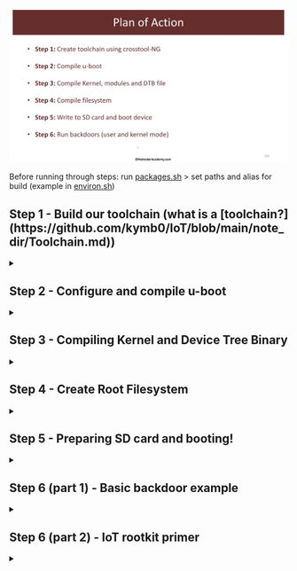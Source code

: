 ![Plan of action Slide](https://github.com/kymb0/IoT/raw/main/note_dir/images/steps.png)  

Before running through steps: run [packages.sh](https://github.com/kymb0/IoT/blob/main/note_dir/example_files/packages.sh) > set paths and alias for build (example in [environ.sh](https://github.com/kymb0/IoT/blob/main/note_dir/example_files/environ.sh))  

<h2>Step 1 - Build our toolchain (what is a [toolchain?](https://github.com/kymb0/IoT/blob/main/note_dir/Toolchain.md))</h2>
<details>
  <summary></summary>  

Commands for this step:
```
tar xf crosstool-ng-1.23.0.tar.xz
cd crosstool-ng-1.23.0
./configure --prefix=$BASE_INSTALL_DIR/Step-1/customtoolchain
make
make install
cd ..
cp config_file .config
ct-ng build
```  

To do this we must configure crosstool-ng, and then compile it.  
We configure with `ct-ng menuconfig` (An example config is [here](https://github.com/kymb0/IoT/blob/main/note_dir/ct-ng-config))  
most options in config are self explainatory, the only one that was not (for me) was C library. By defukat this was set to gLibc, we want uClibc - this is because uClibc is more of a "smaller and barebones library"

The actual commands to do the above are as follows, as we can see all we are doing is unpacking the offline install directory as well as changing the base install directory from `/` to `/Step-1/customtoolchain`, build crosstool-ng with `make`, install with `make install`, and then build our custome toolchain using the installed and configured crosstool-ng.  
Once built, we can see our binaries in the specified /bin/ directory - this important for later on.

</details>  

<h2>Step 2 - Configure and compile u-boot</h2>
<details>
  <summary></summary>  

Commands for this step:  
```
tar xf u-boot-2018.01.tar.bz2`  
cd u-boot-2018.01
cp ../u-boot-2018.01 .config
arm-make
```
Explaination of above:  
  
So first, we decompress u-boot.tar, and move into it, as this contains the files we need to configure and compile.  
Then we copy the config file across - Why do we need a config file?  
As we are compiling u-boot for a specific device (beagleboneblack), we will need to feed u-boot many device specific details, as u-boot will be responsible for initializing many devices.  
To locate which config to use we look inside `configs/` - which contains configs files for different processors, boards, etc. These configs tell u-boot which support needs to be compiled in aswell as env settings.  
How do we create the config file?  
For the BBB, we can find our particular configs with `ls config/am335x_*`  
this will list all relevant files - luckily for us the SoC/board manufacturer will stipulate which configs are to be used, we can gleam this from their website. In this case Texas Instruments site tells us to use `am335x_evm_defconfig` in order to boot beagleboneblack.  

It is important to note that u-boot will also look will look at the corresponding .dts file with the same naming convention as the config file specified by manufacturer, so, `am335x_evm.dts`  
This file works off a template for the entire am335 family, and inturn THAT template works off a skeleton template.  
(the dts contains large amounts of info regarding different devices, power profiles, memory locations, etc)

Now, compilation process - note `arm make` is an alias for `'ARCH=arm CROSS_COMPILE=arm-unknown-linux-uclibcgnueabihf- make'` as set by the [environ.sh](https://github.com/kymb0/IoT/blob/main/note_dir/example_files/environ.sh) file. Essentially it sets the architecture to arm and sets the crosscompilation toolchain to the binary installed by our custom toolchain in step 1.  
`arm-make distclean` - clean out settings  
`arm-make am335x_evm_defconfig` - using the alias, this will create a config file for us to use (we can inspect and modify via `arm-make menuconfig`)   What would we want to modify? possibly the CLI, shellprompt, boot-delay, etc. We can also include support for additional commands, filesystem support, etc.

finally after creating our config file, we run `arm-make`, after 5 or so minutes we will see our `MLO` file, aswell as u-boot.img, etc.  
</details>  

<h2>Step 3 - Compiling Kernel and Device Tree Binary</h2>
<details>
  <summary></summary>  

Commands for this step:
```
tar xf linux-4.15.7.tar.xz
cd linux-4.15.7
cp ../linux-4.15.7-config .config
ARCH=arm CROSS_COMPILE=arm-unknown-linux-uclibcgnueabihf- make -j $(nproc) zImage dtbs modules OR arm-make -j $(nproc) zImage dtbs modules
```
Explaination of above:  
extract the linux kernel (may take some time: one of, if not THE largest repo in the world)  
move into the directory (root of kernel sources)  
we need a config to make sure we compile a kernel capable of running on the beagleboneblack  

Our base defconfig file will be `arch/arm/configs/multi_v7_defconfig` as this contains support for many, many SoC's (obviously including )  
arm-make multi_v7_defconfig to make our base config  
now we customise with `arm-make menuconfig`  
something we may like to change is the kernel .config support option (a M indicates the complete `.config` file will be compiled as an external MODULE, whereas a `*` means the `.config` means it will be built in to the kernel, we want the support built in, so we select `*`)

We would also like KPROBES enabled, as this will allow us to figure many things out in the kernel at runtime - necessary for rootkits and such

[*Note*] As this kernel will be for IoT/embedded devices, as such we will be INTENTIONALLY select options to make the kernel weaker for the purpose of demonstrating rootkits. (in saying this, many IoT devices, even modern ones actualy SHIP with these settings off)  

First we UNSELECT `make kernel text and rodata read-only`, this allows us to play with the syscall table.  
We also UNSELECT `Set loadable kernel module data as NX and text as RO` 

Last we turn `SECCOMP` off in order to enable the full use of certain syscalls, in addition to turning ON `NETFILTER` which is the framework which is used to run iptables, create custom firewalls, packet routing etc. (generally on by default in anycase)  

(We can reduce size of zImage file after compilation by compiling this kernel for ONLY the am335x SoC. wWe do this at menuconfig stage by selecting in systemtypes: TI OMAP/AM family and only select am335x)

Now with these settings done, we compile the kernel (again with our alias):  
`arm-make -j $(nproc) zImage modules dtbs` nproc is number of cpus, we want to also compile in the zImage, modules we selected, aswell as device tree binary.

After this is completed, we can view the zImage files with `ls arch/arm/boot -lh`, `ls arch/arm/boot/dts/am335x-bone*` and so forth.  
</details> 

<h2>Step 4 - Create Root Filesystem</h2>
<details>
  <summary></summary>  

Commands for this step:
```
tar xf buildroot-2017.11.2.tar.gz
cd buildroot-2017.11.2
cp ../buildroot-2017.11.2-config .config
mkdir dl 
cp ../dl/* dl/
make clean
make
```
We will start by unzipping buildroot and moving into it.
Just as there were beaglebone specific config files in the kernel, we have the same situation with buildroot. We generate our config with
`arm-make configs/beaglebone_defconfig`.
Again, `arm-make menuconfig` to modify some settings: Very importantly we do not want buildroot to download and use it's own toolchain - we must change Toolchain type from the default to `external toolchain` and Toolchain from `Linaro` to `Custom toolchain`.
Toolchain prefix must be `arm-unknown-linux-uclibcgnueabihf` - this will tell buildroot how to search for our toolchain binaries. Make sure our gcc version lines up with what he have, in addition to linux kernel version we compiled.   Then we turn on wchar, local, rpc support.  
Lastly we go up one level in settings, and make sure we uncheck Kernel and bootloader as we have built our own. Now in filesystem we select tar filesystem and compression method `xz`.  
Buildroot is now configured to build out the filesystem for the beaglobone black.  
As the packages required are already downloaded, we copy them into the buildroot dl folder.  
Finally we `make` and wait a while, there may be some errors at the end however these can be ignored  
We can see our rootfs tar file in the `output/images/` dir of buildroot as well as a `uEnv.txt` file we could use if we wanted.  
</details>  

<h2>Step 5 - Preparing SD card and booting!</h2>
<details>
  <summary></summary>  

Step 5 - Bringing it all together

Now we have our: 
BOOT partition: `MLO`, `u-boot.img`, and `uEnv.txt` (created Step 2)  
KERNEL partition: `zImage` (linux kernel) and `XX.dtb` (Device Tree) (Created Step 3)  
ROOTFS Partition: `busybox`, `Sytem Utilities`, `Kernel Modules`, and `Custom Programs` (created Step 4)  

  <details>
  <summary>SD Partitioning</summary>  
    
  ![sdPartitioning](https://github.com/kymb0/IoT/raw/main/note_dir/images/sd_part.png)  
    
  </details>
  
We can achieve our partitioning with a number of tools, an wasy way is via `gparted`, typically we want `fat32 100mb` for BOOT, `ext4 1000mb`, kernel , and the rest for rootfs.

Now if we open the pre-configured eEnvtxt file, and in bootargs we CHANGE the rootfs from partition2 to partition3.

Next copy the files we need from each step with the below script/commands:
```
2/u-boot-2018.01/MLO MLO/
cp ../Step-2/u-boot-2018.01/u-boot.img u-boot/
cp ../Step-3/linux-4.15.7/arch/arm/boot/zImage kernel/
cp ../Step-3/linux-4.15.7/arch/arm/boot/dts/am335x-boneblack.dtb dtb/
cp ../Step-4/buildroot-2017.11.2/output/images/rootfs.tar.xz filesystem/ 
cp MLO/MLO /media/iot/BOOT
cp u-boot/u-boot.img /media/iot/BOOT
cp uEnv.txt /media/iot/BOOT
sudo cp kernel/zImage /media/iot/kernel
sudo cp dtb/am335x-boneblack.dtb /media/iot/BOOT
sudo tar -C /media/dev/Linux -xvJf /home/dev/testing_dir/embedded-linux/Step-5/filesystem/rootfs.tar.xz
```
Now... plug that bad boy in and power it up! *If you are connected via UART cable you will be able to monitor the boot process.
</details>

<h2>Step 6 (part 1) - Basic backdoor example</h2>
<details>
  <summary></summary>  

In this exercise we assume 2 things:  
First, our beaglebone is connected via ethernet to a bridged port to our laptop, and we are monitoring our beaglebone via UART cable.  

For this exersize we can use any of [bindshell](https://github.com/kymb0/IoT/blob/main/note_dir/example_files/bindshell.c), [hello](https://github.com/kymb0/IoT/blob/main/note_dir/example_files/hello_world.c), or [hello in ARM assembly](https://github.com/kymb0/IoT/blob/main/note_dir/example_files/hello.s) to demonstrate code execution. The below section will assume bindshell.c because shells r fun. (this particular program is your standard c program however you could also utilise a c-wrapper for assembly, aka spin up msfvenom and drop it in)

We can use our cross compilation tools directly `arm-unknown-linux-uclibcgnueabihf-gcc bindshell.c -o bindshell`  
running `file` against our output binary will confirm the cross-compilation.  
The next step is to `sudo cp /var/lib/tftpboot/` and then collect from our VM `tftp -g -r bindshell 192.x.x.x`, make executable `chmod +X bindshell`  
Now we run and viola, we can `nc` into a session. This is obviously a very basic example, however these notes set the foundation for some of the cooler stuff down the road. **Note we could easily set this binary to run under certain condition (boot, etc) and also modify the code to service multiple clients and also be persistent with it's listener**  
</details>

<h2>Step 6 (part 2) - IoT rootkit primer</h2>
<details>
  <summary></summary>  


#### Following on from Part 1, these notes are very basic and later on I will do the dedicated rootkit course and create a separate note repo for more advanced rootkit techniques but for now, here are the meat and potatoes.

### Kernel module rootkit example:

Example: [helloworld.c](https://github.com/kymb0/IoT/blob/main/note_dir/example_files/rootkits/helloworld.c)  
Can be ported to other platforms quite easily (the make file tells you what is required).  
Run as part of the kernel - has access to everything inside the kernel, can look at and modify memory etc.  

When we insert a module, the module's init routine runs.  
We may need to look at supressing log messages being print to the console when developing rootkits.  

When we compile kernel modules, we must specify an entire compiled linux source.  

Once we compile the kernel file (making use of our arm-make alias) and bring it into our device, we double check loaded modules with `lsmod` (on our barebones fresh kernel nothing should be listed).   
Now to insert the example helloworld rootkit: `insmod helloworld.ko`, we can also remove with `rmmod helloworld.ko` in this example rootkit we will see that the `init` and `exit` log messages appear in console. we can supress with `dmesg -n 1`.   

### Hiding Rootkits:
(Note that depending on your kernel, some `c` functions will change - you can use a site called bootlin to locate your kernel version, if you search your function you can locate where it is defined)  

### An example of a hidden rootkit  
Example: [iamhiding.c](https://github.com/kymb0/IoT/blob/main/note_dir/example_files/rootkits/iamhiding.c)  
As we covered, we can view running/loaded modules with `lsmod`, however, we would much prefer our rootkit NOT to get listed and impossible to remove with `rmmod`.  

### How do we do this?   
In the rootkit code, we make a reference to ourselves `placeholder`, and then remove ourselves from the kernel's global module list `placeholder`.
You will notice that we lock the module_mutex so that any other kernel thread trying to access or modify the module list is unable to do so while we perform our operation. We unlock at the end.

### PID obfuscation  
Example: [changename.c](https://github.com/kymb0/IoT/blob/main/note_dir/example_files/rootkits/changename.c)
In addition to hiding ourselves, we may also want to modify malware proc name eg `bindshell` appearing in `ps`
To do this we will need to take the `pid` of the proc we want to change, aswell as what we want to change it to.
So after we compile and copy over changename.ko, we can change a procs name: `insmod changename.ko process_pid=100 new_name='Linux-Kernel'`

### network stack monitoring
Example: [network.c](https://github.com/kymb0/IoT/blob/main/note_dir/example_files/rootkits/network.c)
Example: [covert-network.c](https://github.com/kymb0/IoT/blob/main/note_dir/example_files/rootkits/covert-network.c)
Behind common network tools such as iptables, there are a set low-level network hooks which run inside the kernel called netfilter.  
Netfilter proveds all the hooks in the network stack which allows you to use iptables to configure network firewalling etc. Netfilter provides these hooks at various locations in the protocol stack. EG a packet comes in a netfilter hook is hit (NF_IP_PRE_ROUTING), if the packet is destined for the current address it will then go to NF_IP_LOCAL_IN, if it destined for another routable IP NF_IP_FORWARD, The packet then passes a final netfilter hook NF_IP_POST_ROUTING before going back on the wire. If the packet was created locally then NF_IP_LOCAL_OUT is called. 
Almost all IoT devices will have netfilter.  
It is important to note which kernel version you are on as netfilter code can vary drastically depending which kernel you are on.  

Almost anytime a backdoor is leveraging netfilter, it will have to determine which hook to use. Similar to how when we build a listener and everything must be specified at a granular level. An example snippet is below   


```
static struct nf_hook_ops outgoing = {
        .hook = hooker, //name of our hooking function
        .hooknum = NF_IP_LOCAL_OUT, // we monitor traffic going out
        .pf = NFPROTO_IPV4, //listen for ipv4 packets
        .priority = NF_IP_PRI_LAST //give us last priority as a hook

};
```

The rest of the code is in the example code, where whenever an outgoing packet is detected, we will capture all the packet information.

The next stage of weaponisation using the network stack is a backdoor using a covert channel, which we will discuss now.

Kernel mode network backdoor:
We want to create a netfilter hook, so in the example code, we will see that we define our hook structure, looking at ipv4 PRE-routing (as soon as they come into the machine). 
We see that the hook is defined to see if the IoT device recieves a packet where both the SYN and RESET flags are set, the source and dest port numbers are 9999, then the backdoor concludes that the packet is from the C2. It then looks at the payload and displays the data in /var/log/messages (this example is not weaponised, it can be weaponised using kernel helper functions).  

```
  if(ntohs(tcp_header->source) == COVERT_SRC_TCP_PORT 
                                        && ntohs(tcp_header->dest) == COVERT_DST_TCP_PORT 
                                        && tcp_header->syn 
                                        && tcp_header->rst ) {


                                data = (unsigned char *)((unsigned char *)tcp_header + (tcp_header->doff * 4));

                                skb_tail = skb_tail_pointer(skb);


                                if(skb_tail > data) {

                                        // Yes, there is data! :) 
```

We get the ip header, check if it is a TCP packet, look at the TCP header and check that source/dest are 9999 and check that SYN and RESET flags are set. If these conditions are met we then data portion of packet, if there is data, we then conclude this is part of our covert channel, and print out the source IP and then the data portion. We return NF_drop at the end in order to drop the packet, as we do not want to process it any further due to this being a covert channel.  
</details>
